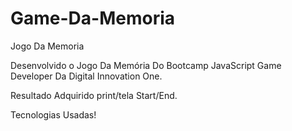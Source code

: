 # Game-Da-Memoria

 Jogo Da Memoria

Desenvolvido o Jogo Da Memória Do Bootcamp JavaScript Game Developer Da Digital Innovation One.

Resultado Adquirido print/tela  Start/End.

Tecnologias Usadas!